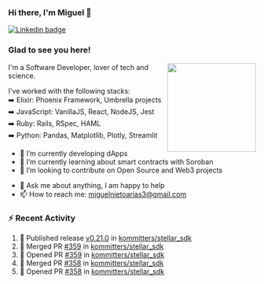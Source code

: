 ### Hi there, I'm Miguel 👋

<a href="https://linkedin.com/in/miguelnietoa/" target="_blank" rel="noopener noreferrer">
  <img src="https://img.shields.io/badge/-LinkedIn-0e76a8?style=flat-square&logo=Linkedin&logoColor=white" alt="Linkedin badge">
</a>
<!-- [![Website Badge](https://img.shields.io/badge/Website-3b5998?style=flat-square&logo=google-chrome&logoColor=white)](#notavailablenow#) 

<img src="https://i.imgur.com/tbrLrt5.gif" width=400 alt="Coding GIF" align="right"/>
-->


### Glad to see you here!
<a href="https://github.com/miguelnietoa"><img src="https://github-readme-stats-git-masterrstaa-rickstaa.vercel.app/api?username=miguelnietoa&show_icons=true&hide_border=true&count_private=true&include_all_commits=true&theme=tokyonight" height="180em" align="right"/></a>
I'm a Software Developer, lover of tech and science. 

I've worked with the following stacks:\
➡️ Elixir: Phoenix Framework, Umbrella projects\
➡️ JavaScript: VanillaJS, React, NodeJS, Jest\
➡️ Ruby: Rails, RSpec, HAML\
➡️ Python: Pandas, Matplotlib, Plotly, Streamlit

- 🔭 I’m currently developing dApps
- 🌱 I’m currently learning about smart contracts with Soroban
- 👯 I’m looking to contribute on Open Source and Web3 projects
<!-- 
- 😄 I just finished a Machine Learning course! 
- 🤔 I’m looking for help with ...
-->
- 💬 Ask me about anything, I am happy to help
- 📫 How to reach me: miguelnietoarias3@gmail.com


### ⚡ Recent Activity

<!--START_SECTION:activity-->
1. 🚀 Published release [v0.21.0](https://github.com/kommitters/stellar_sdk/releases/tag/v0.21.0) in [kommitters/stellar_sdk](https://github.com/kommitters/stellar_sdk)
2. 🎉 Merged PR [#359](https://github.com/kommitters/stellar_sdk/pull/359) in [kommitters/stellar_sdk](https://github.com/kommitters/stellar_sdk)
3. 💪 Opened PR [#359](https://github.com/kommitters/stellar_sdk/pull/359) in [kommitters/stellar_sdk](https://github.com/kommitters/stellar_sdk)
4. 🎉 Merged PR [#358](https://github.com/kommitters/stellar_sdk/pull/358) in [kommitters/stellar_sdk](https://github.com/kommitters/stellar_sdk)
5. 💪 Opened PR [#358](https://github.com/kommitters/stellar_sdk/pull/358) in [kommitters/stellar_sdk](https://github.com/kommitters/stellar_sdk)
<!--END_SECTION:activity-->
